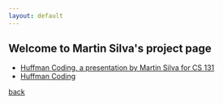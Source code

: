 ```yaml
---
layout: default
---
```


## Welcome to Martin Silva's project page

*   [Huffman Coding, a presentation by Martin Silva for CS 131](https://youtu.be/m-B5nTygoiM)
*   [Huffman Coding](./marsi-project.pdf)

[back](./)
